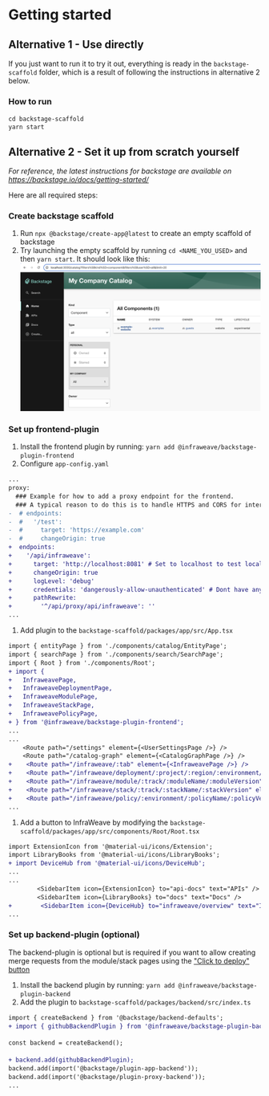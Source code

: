 
# Getting started




## Alternative 1 - Use directly

If you just want to run it to try it out, everything is ready in the `backstage-scaffold` folder, which is a result of following the instructions in alternative 2 below.

### How to run

```
cd backstage-scaffold
yarn start
```

## Alternative 2 - Set it up from scratch yourself

*For reference, the latest instructions for backstage are available on https://backstage.io/docs/getting-started/*

Here are all required steps:

### Create backstage scaffold

1. Run `npx @backstage/create-app@latest` to create an empty scaffold of backstage
1. Try launching the empty scaffold by running `cd <NAME_YOU_USED>` and then `yarn start`. It should look like this: ![](./images/initial-scaffold.png)

### Set up frontend-plugin

1. Install the frontend plugin by running: `yarn add @infraweave/backstage-plugin-frontend`
1. Configure `app-config.yaml`
```diff
...
proxy:
  ### Example for how to add a proxy endpoint for the frontend.
  ### A typical reason to do this is to handle HTTPS and CORS for internal services.
-  # endpoints:
-  #   '/test':
-  #     target: 'https://example.com'
-  #     changeOrigin: true
+  endpoints:
+    '/api/infraweave':
+      target: 'http://localhost:8081' # Set to localhost to test locally
+      changeOrigin: true
+      logLevel: 'debug'
+      credentials: 'dangerously-allow-unauthenticated' # Dont have any authenication right now..
+      pathRewrite:
+        '^/api/proxy/api/infraweave': ''
...
```
1. Add plugin to the `backstage-scaffold/packages/app/src/App.tsx`
```diff
import { entityPage } from './components/catalog/EntityPage';
import { searchPage } from './components/search/SearchPage';
import { Root } from './components/Root';
+ import {
+   InfraweavePage,
+   InfraweaveDeploymentPage,
+   InfraweaveModulePage,
+   InfraweaveStackPage,
+   InfraweavePolicyPage,
+ } from '@infraweave/backstage-plugin-frontend';
...
...
    <Route path="/settings" element={<UserSettingsPage />} />
    <Route path="/catalog-graph" element={<CatalogGraphPage />} />
+    <Route path="/infraweave/:tab" element={<InfraweavePage />} />
+    <Route path="/infraweave/deployment/:project/:region/:environment/:deploymentId/:tab" element={<InfraweaveDeploymentPage />} />
+    <Route path="/infraweave/module/:track/:moduleName/:moduleVersion" element={<InfraweaveModulePage />} />
+    <Route path="/infraweave/stack/:track/:stackName/:stackVersion" element={<InfraweaveStackPage />} />
+    <Route path="/infraweave/policy/:environment/:policyName/:policyVersion" element={<InfraweavePolicyPage />} />
...
```
1. Add a button to InfraWeave by modifying the `backstage-scaffold/packages/app/src/components/Root/Root.tsx`
```diff
import ExtensionIcon from '@material-ui/icons/Extension';
import LibraryBooks from '@material-ui/icons/LibraryBooks';
+ import DeviceHub from '@material-ui/icons/DeviceHub';
...
...
        <SidebarItem icon={ExtensionIcon} to="api-docs" text="APIs" />
        <SidebarItem icon={LibraryBooks} to="docs" text="Docs" />
+        <SidebarItem icon={DeviceHub} to="infraweave/overview" text="InfraWeave" />
...
```

### Set up backend-plugin (optional)

The backend-plugin is optional but is required if you want to allow creating merge requests from the module/stack pages using the ["Click to deploy" button](https://preview.infraweave.io/functionality/examples/#backstage)

1. Install the backend plugin by running: `yarn add @infraweave/backstage-plugin-backend`
1. Add the plugin to `backstage-scaffold/packages/backend/src/index.ts`
```diff
import { createBackend } from '@backstage/backend-defaults';
+ import { githubBackendPlugin } from '@infraweave/backstage-plugin-backend';

const backend = createBackend();

+ backend.add(githubBackendPlugin);
backend.add(import('@backstage/plugin-app-backend'));
backend.add(import('@backstage/plugin-proxy-backend'));
...
```